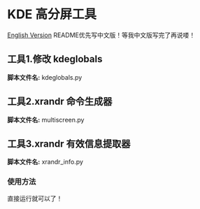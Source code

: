 # KDE 高分屏工具

[English Version](README.md)
README优先写中文版！等我中文版写完了再说喽！

## 工具1.修改 kdeglobals

**脚本文件名:** kdeglobals.py

## 工具2.xrandr 命令生成器

**脚本文件名:** multiscreen.py

## 工具3.xrandr 有效信息提取器

**脚本文件名:** xrandr_info.py

### 使用方法

直接运行就可以了！

